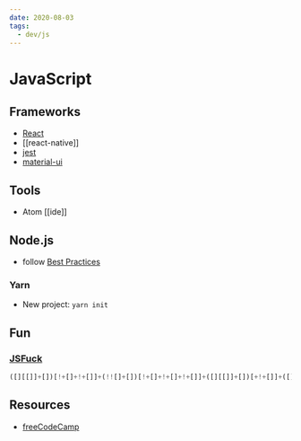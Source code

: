 ```yaml
---
date: 2020-08-03
tags:
  - dev/js
---
```


# JavaScript

## Frameworks
- [React](https://reactjs.org/)
- [[react-native]]
- [jest]()
- [material-ui](https://material-ui.com/)

## Tools
- Atom [[ide]]

## Node.js

- follow [Best Practices](https://github.com/goldbergyoni/nodebestpractices)

### Yarn
- New project: `yarn init`

## Fun

### [JSFuck](http://www.jsfuck.com/)
```js
([][[]]+[])[!+[]+!+[]]+(!![]+[])[!+[]+!+[]+!+[]]+([][[]]+[])[+!+[]]+([][[]]+[])[+!+[]]+([![]]+[][[]])[+!+[]+[+[]]]+(![]+[])[!+[]+!+[]+!+[]] // dennis
```


## Resources
- [freeCodeCamp](https://www.freecodecamp.org/learn)

